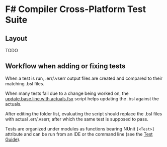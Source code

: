# F# Compiler Cross-Platform Test Suite

## Layout

TODO

## Workflow when adding or fixing tests

When a test is run, .err/.vserr output files are created and compared to their matching .bsl files.

When many tests fail due to a change being worked on, the [update.base.line.with.actuals.fsx](update.base.line.with.actuals.fsx) script helps updating the .bsl against the actuals.

After editing the folder list, evaluating the script should replace the .bsl files with actual .err/.vserr, after which the same test is supposed to pass.

Tests are organized under modules as functions bearing NUnit `[<Test>]` attribute and can be run from an IDE or the command line (see the [Test Guide](../../TESTGUIDE.md)).
